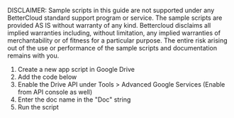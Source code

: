 DISCLAIMER: Sample scripts in this guide are not supported under any BetterCloud standard support program or service. The sample scripts are provided AS IS without warranty of any kind. Bettercloud disclaims all implied warranties including, without limitation, any implied warranties of merchantability or of fitness for a particular purpose. The entire risk arising out of the use or performance of the sample scripts and documentation remains with you.

1) Create a new app script in Google Drive
2) Add the code below 
3) Enable the Drive API under Tools > Advanced Google Services (Enable from API console as well)
4) Enter the doc name in the "Doc" string
4) Run the script
